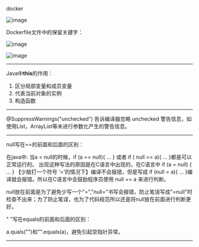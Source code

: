 docker

![image](https://user-images.githubusercontent.com/34562805/102065738-e7e91b00-3e33-11eb-8832-0d1f02ae8074.png)

Dockerfile文件中的保留关键字：

![image](https://user-images.githubusercontent.com/34562805/102065787-f8999100-3e33-11eb-8f09-d38afe04fe65.png)

![image](https://user-images.githubusercontent.com/34562805/102065862-09e29d80-3e34-11eb-96e4-e02b6a59d1f9.png)

***

Java中**this**的作用：

1. 区分局部变量和成员变量
2. 代表当前对象的实例
3. 构造函数

***

@SuppressWarnings("unchecked") 告诉编译器忽略 unchecked 警告信息，如使用List，ArrayList等未进行参数化产生的警告信息。

***

null写在==的前面和后面的区别：

在java中: 当a = null的时候，if (a == null){ ... } 或者 if ( null == a){ ... }都是可以正常运行的。 出现这种写法的原因是在C语言中出现的，在C语言中 if (a = null) { ... } 【少敲打一个符号 ‘=’的情况下】编译不会报错，但是写成 if (null = a){ ... }编译就会报错。所以在C语言中会鼓励程序员使用 null == a 来进行判断。

null放在前面是为了避免少写一个"=","null="书写会报错，防止笔误写成"=null"时检查不出来；为了防止笔误，也为了代码规范所以还是将null放在前面进行判断更好。

" "写在equals的前面和后面的区别：

a.quals("")和"".equals(a)，避免引起空指针异常。

***

